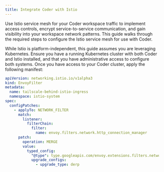 ```yaml
---
title: Integrate Coder with Istio
---
```


Use Istio service mesh for your Coder workspace traffic to implement access
controls, encrypt service-to-service communication, and gain visibility into
your workspace network patterns. This guide walks through the required steps to
configure the Istio service mesh for use with Coder.

While Istio is platform-independent, this guide assumes you are leveraging
Kubernetes. Ensure you have a running Kubernetes cluster with both Coder and
Istio installed, and that you have administrative access to configure both
systems. Once you have access to your Coder cluster, apply the following
manifest:

```yaml
apiVersion: networking.istio.io/v1alpha3
kind: EnvoyFilter
metadata:
  name: tailscale-behind-istio-ingress
  namespace: istio-system
spec:
  configPatches:
    - applyTo: NETWORK_FILTER
      match:
        listener:
          filterChain:
            filter:
              name: envoy.filters.network.http_connection_manager
      patch:
        operation: MERGE
        value:
          typed_config:
            "@type": type.googleapis.com/envoy.extensions.filters.network.http_connection_manager.v3.HttpConnectionManager
            upgrade_configs:
              - upgrade_type: derp
```
